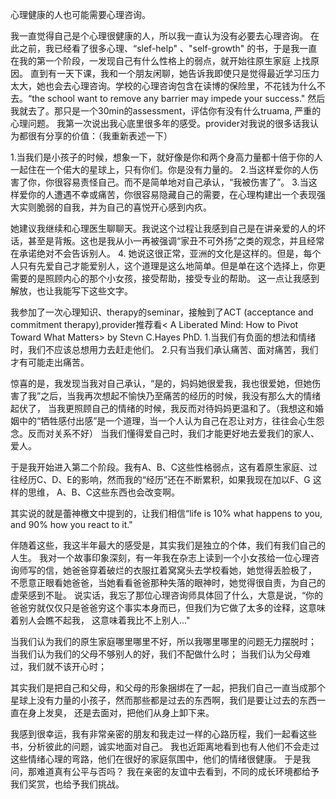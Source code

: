 心理健康的人也可能需要心理咨询。

我一直觉得自己是个心理很健康的人，所以我一直认为没有必要去心理咨询。
在此之前，我已经看了很多心理、“slef-help" 、"self-growth" 的书，于是我一直在我的第一个阶段，一发现自己有什么性格上的弱点，就开始往原生家庭
上找原因。
直到有一天下课，我和一个朋友闲聊，她告诉我即使只是觉得最近学习压力太大，她也会去心理咨询。学校的心理咨询包含在读博的保险里，不花钱为什么不去。“the school want to remove any barrier 
may impede your success." 
然后我就去了。那只是一个30min的assessment，评估你有没有什么truama, 严重的心理问题。
我第一次说出我心底里很多年的感受。provider对我说的很多话我认为都很有分享的价值：（我重新表述一下）

1.当我们是小孩子的时候，想象一下，就好像是你和两个身高力量都十倍于你的人一起住在一个偌大的星球上，只有你们。你是没有力量的。
2.当这样爱你的人伤害了你，你很容易责怪自己。而不是简单地对自己承认，“我被伤害了”。
3.当这样爱你的人遭遇不幸或痛苦，你很容易隐藏自己的需要，在心理构建出一个表现强大实则脆弱的自我，并为自己的喜悦开心感到内疚。

她建议我继续和心理医生聊聊天。我说这个过程让我感到自己是在讲亲爱的人的坏话，甚至是背叛。这也是我从小一再被强调“家丑不可外扬”之类的观念，并且经常在承诺绝对不会告诉别人。
4. 她说这很正常，亚洲的文化是这样的。但是，每个人只有先爱自己才能爱别人，这个道理是这么地简单。但是单在这个选择上，你更需要的是照顾内心的那个小女孩，接受帮助，接受专业的帮助。
这一点让我感到解放，也让我能写下这些文字。

我参加了一次心理知识、therapy的seminar，接触到了ACT (acceptance and commitment therapy),provider推荐看< A Liberated Mind: How to Pivot Toward What Matters> by Stevn C.Hayes PhD. 
1.当我们有负面的想法和情绪时，我们不应该总想用力去赶走他们。
2.只有当我们承认痛苦、面对痛苦，我们才有可能走出痛苦。

惊喜的是，我发现当我对自己承认，“是的，妈妈她很爱我，我也很爱她，但她伤害了我”之后，当我再次想起不愉快乃至痛苦的经历的时候，我没有那么大的情绪起伏了，
当我更照顾自己的情绪的时候，我反而对待妈妈更温和了。（我想这和婚姻中的“牺牲感付出感”是一个道理，当一个人认为自己在忍让对方，往往会心生怨念。反而对关系不好）
当我们懂得爱自己时，我们才能更好地去爱我们的家人、爱人。

于是我开始进入第二个阶段。我有A、B、C这些性格弱点，这有着原生家庭、过往经历C、D、E的影响，然而我的“经历”还在不断累积，如果我现在加以F、G 这样的思维，
A、B、C这些东西也会改变啊。

其实说的就是蕾神檄文中提到的，让我们相信“life is 10% what happens to you, and 90% how you react to it." 

伴随着这些，我这半年最大的感受是，其实我们是独立的个体，我们有我们自己的人生。
我对一个故事印象深刻，有一年我在杂志上读到一个小女孩给一位心理咨询师写的信，她爸爸穿着破烂的衣服扛着窝窝头去学校看她，她觉得丢脸极了，
不愿意正眼看她爸爸，当她看看爸爸那种失落的眼神时，她觉得很自责，为自己的虚荣感到不耻。
说实话，我忘了那位心理咨询师具体回了什么，大意是说，“你的爸爸穷就仅仅只是爸爸穷这个事实本身而已，但我们为它做了太多的诠释，这意味着别人会瞧不起我，
这意味着我比不上别人..."

当我们认为我们的原生家庭哪里哪里不好，所以我哪里哪里的问题无力摆脱时；
当我们认为我们的父母不够别人的好，我们不配做什么时；
当我们认为父母难过，我们就不该开心时；

其实我们是把自己和父母，和父母的形象捆绑在了一起，把我们自己一直当成那个星球上没有力量的小孩子，然而那些都是过去的东西啊，我们是要让过去的东西一直在身上发臭，
还是去面对，把他们从身上卸下来。

我感到很幸运，我有非常亲密的朋友和我走过一样的心路历程，我们一起看这些书，分析彼此的问题，诚实地面对自己。
我也近距离地看到也有人他们不会走过这些情绪心理的弯路，他们在很好的家庭氛围中，他们的情绪很健康。
于是我问，那难道真有公平与否吗？
我在亲密的友谊中去看到，不同的成长环境都给予我们奖赏，也给予我们挑战。










